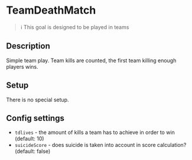 # TeamDeathMatch

> ℹ This goal is designed to be played in teams

## Description

Simple team play. Team kills are counted, the first team killing enough players wins.

## Setup

There is no special setup.

## Config settings

- `tdlives` - the amount of kills a team has to achieve in order to win (default: 10)
- `suicideScore` - does suicide is taken into account in score calculation? (default: false)
